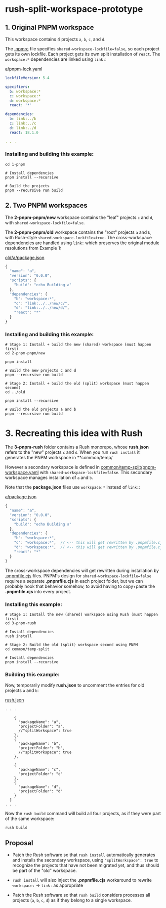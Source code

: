 # rush-split-workspace-prototype

## 1. Original PNPM workspace

This workspace contains 4 projects `a`, `b`, `c`, and `d`.

The [.npmrc](./1-pnpm/.npmrc) file specifies `shared-workspace-lockfile=false`, so each project gets its own lockfile.  Each project gets its own split installation of `react`.  The `workspace:*` dependencies are linked using `link:`:

[a/pnpm-lock.yaml](./1-pnpm/a/pnpm-lock.yaml)
```yaml
lockfileVersion: 5.4

specifiers:
  b: workspace:*
  c: workspace:*
  d: workspace:*
  react: '*'

dependencies:
  b: link:../b
  c: link:../c
  d: link:../d
  react: 18.1.0

. . .
```

### Installing and building this example:
```shell
cd 1-pnpm

# Install dependencies
pnpm install --recursive

# Build the projects
pnpm --recursive run build
```

## 2. Two PNPM workspaces

The **2-pnpm-pnpm/new** workspace contains the "leaf" projects `c` and `d`, with `shared-workspace-lockfile=false`.

The **2-pnpm-pnpm/old** workspace contains the "root" projects `a` and `b`, with Rush-style `shared-workspace-lockfile=true`.  The cross-workspace dependencies are handled using `link:` which preserves the original module resolutions from Example 1:

[old/a/package.json](./2-pnpm-pnpm/old/a/package.json)
```js
{
  "name": "a",
  "version": "0.0.0",
  "scripts": {
    "build": "echo Building a"
  },
  "dependencies": {
    "b": "workspace:*",
    "c": "link:../../new/c/",
    "d": "link:../../new/d/",
    "react": "*"
  }
}
```

### Installing and building this example:
```shell
# Stage 1: Install + build the new (shared) workspace (must happen first)
cd 2-pnpm-pnpm/new

pnpm install

# Build the new projects c and d
pnpm --recursive run build

# Stage 2: Install + build the old (split) workspace (must happen second)
cd ../old

pnpm install --recursive

# Build the old projects a and b
pnpm --recursive run build
```

# 3. Recreating this idea with Rush

The **3-pnpm-rush** folder contains a Rush monorepo, whose **rush.json** refers to the "new" projects `c` and `d`.  When you run `rush install` it generates the PNPM workspace in **common/temp/

However a secondary workspace is defined in [common/temp-split/pnpm-workspace.yaml](./3-pnpm-rush/common/temp-split/pnpm-workspace.yaml) with `shared-workspace-lockfile=false`. This secondary workspace manages installation of `a` and `b`.

Note that the **package.json** files use `workspace:*` instead of `link:`:

[a/package.json](./3-pnpm-rush/a/package.json)
```js
{
  "name": "a",
  "version": "0.0.0",
  "scripts": {
    "build": "echo Building a"
  },
  "dependencies": {
    "b": "workspace:*",
    "c": "workspace:*",  // <-- this will get rewritten by .pnpmfile.cjs
    "d": "workspace:*",  // <-- this will get rewritten by .pnpmfile.cjs
    "react": "*"
  }
}
```

The cross-workspace dependencies will get rewritten during installation by [.pnpmfile.cjs](./3-pnpm-rush/a/.pnpmfile.cjs) files.  PNPM's design for `shared-workspace-lockfile=false` requires a separate **.pnpmfile.cjs** in each project folder, but we can probably hook that behavior somehow, to avoid having to copy+paste the **.pnpmfile.cjs** into every project.

### Installing this example:
```shell
# Stage 1: Install the new (shared) workspace using Rush (must happen first)
cd 3-pnpm-rush

# Install dependencies
rush install

# Stage 2: Build the old (split) workspace second using PNPM
cd common/temp-split

# Install dependencies
pnpm install --recursive
```

### Building this example:

Now, temporarily modify **rush.json** to uncomment the entries for old projects `a` and `b`:

[rush.json](./3-pnpm-rush/rush.json)
```
. . .

    {
      "packageName": "a",
      "projectFolder": "a",
      //"splitWorkspace": true
    },
    {
      "packageName": "b",
      "projectFolder": "b",
      //"splitWorkspace": true
    },

    {
      "packageName": "c",
      "projectFolder": "c"
    },
    {
      "packageName": "d",
      "projectFolder": "d"
    }
  ]
. . .
```

Now the `rush build` command will build all four projects, as if they were part of the same workspace:
```shell
rush build
```

## Proposal

- Patch the Rush software so that `rush install` automatically generates and installs the secondary workspace, using `"splitWorkspace": true` to recognize the projects that have not been migrated yet, and thus should be part of the "old" workspace.

- `rush install` will also inject the **.pnpmfile.cjs** workaround to rewrite `workspace:` -> `link:` as appropriate

- Patch the Rush software so that `rush build` considers processes all projects (`a`, `b`, `c`, `d`) as if they belong to a single workspace.

